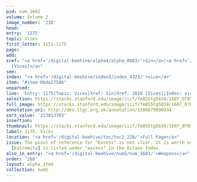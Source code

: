 ```yaml
---
pid: num_1602
volume: Volume 2
image_number: '238'
head:
entry: '1175'
topic: Vices
first_letter: 1151-1175
page:
add:
xref: "<a href='/digital-beehive/alpha4/alpha_0883/'>Sin</a>|<a href='/digital-beehive/num9/num_2945/'>2010
  [Vices]</a>"
see:
index: "<a href='/digital-beehive/index5/index_4323/'>vice</a>"
item: "#item-0bda2758b"
unparsed:
line: 'Entry: 1175|Topic: Vices|Xref: Sin|Xref: 2010 [Vices]|Index: vice|#item-0bda2758b'
selection: https://stacks.stanford.edu/image/iiif/fm855tg5659/1607_0705/881,3763,2751,673/full/0/default.jpg
full_image: https://stacks.stanford.edu/image/iiif/fm855tg5659/1607_0705/full/full/0/default.jpg
annotation_uri: http://dev.llgc.org.uk/annotation/1588879996934
sort_value: '223813763'
insertion:
thumbnail: https://stacks.stanford.edu/image/iiif/fm855tg5659/1607_0705/881,3763,600,180/250,/0/default.jpg
label: 1175. Vices
location: "<a href='/digital-beehive/toc/toc2_228/'>Full Page</a>"
issue: The point of reference for "Excess" is not clear. It is worth noting that 1169
  [Extremity] is listed under "excess" in the Octavo Index.
also_in_entry: "<a href='/digital-beehive/num5/num_1603/'>Weapons</a>"
order: '268'
layout: alpha_item
collection: num5
---
```

